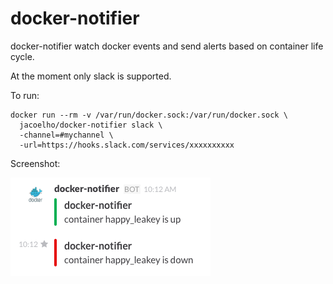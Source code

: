 # docker-notifier

docker-notifier watch docker events and send alerts based on container life cycle.

At the moment only slack is supported.

To run:

```shell
docker run --rm -v /var/run/docker.sock:/var/run/docker.sock \ 
  jacoelho/docker-notifier slack \
  -channel=#mychannel \
  -url=https://hooks.slack.com/services/xxxxxxxxxx
```

Screenshot:

![screenshot](https://raw.githubusercontent.com/jacoelho/docker-notifier/master/docker-notifier.png)
